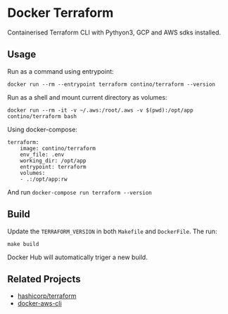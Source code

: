 # Docker Terraform
Containerised Terraform CLI with Pythyon3, GCP and AWS sdks installed.

## Usage
Run as a command using entrypoint:

    docker run --rm --entrypoint terraform contino/terraform --version

Run as a shell and mount current directory as volumes:

    docker run --rm -it -v ~/.aws:/root/.aws -v $(pwd):/opt/app contino/terraform bash

Using docker-compose:

    terraform:
        image: contino/terraform
        env_file: .env
        working_dir: /opt/app
        entrypoint: terraform
        volumes:
        - .:/opt/app:rw

And run `docker-compose run terraform --version`

## Build 
Update the `TERRAFORM_VERSION` in both `Makefile` and `DockerFile`. The run:

    make build

Docker Hub will automatically triger a new build.

## Related Projects

- [hashicorp/terraform](https://hub.docker.com/r/hashicorp/terraform/)
- [docker-aws-cli](https://github.com/contino/docker-aws-cli)